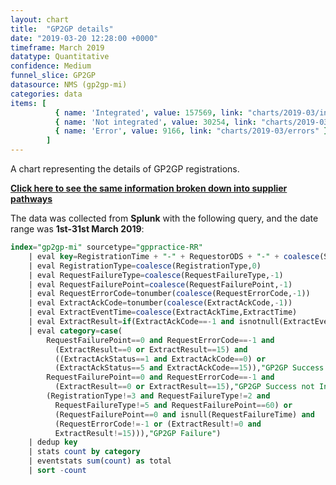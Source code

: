 ```yaml
---
layout: chart
title:  "GP2GP details"
date: "2019-03-20 12:28:00 +0000"
timeframe: March 2019
datatype: Quantitative
confidence: Medium
funnel_slice: GP2GP
datasource: NMS (gp2gp-mi)
categories: data
items: [ 
          { name: 'Integrated', value: 157569, link: "charts/2019-03/integrations" },
          { name: 'Not integrated', value: 30254, link: "charts/2019-03/integrations" },
          { name: 'Error', value: 9166, link: "charts/2019-03/errors" }
        ]
---
```

A chart representing the details of GP2GP registrations.

**[Click here to see the same information broken down into supplier pathways](/prm-funnel/charts/2019-03/gp2gp-pathways.html)**

The data was collected from **Splunk** with the following query, and the date range was **1st-31st March 2019**:


```sql
index="gp2gp-mi" sourcetype="gppractice-RR" 
    | eval key=RegistrationTime + "-" + RequestorODS + "-" + coalesce(SenderODS, "Unknown") 
    | eval RegistrationType=coalesce(RegistrationType,0)
    | eval RequestFailureType=coalesce(RequestFailureType,-1) 
    | eval RequestFailurePoint=coalesce(RequestFailurePoint,-1)
    | eval RequestErrorCode=tonumber(coalesce(RequestErrorCode,-1))
    | eval ExtractAckCode=tonumber(coalesce(ExtractAckCode,-1))
    | eval ExtractEventTime=coalesce(ExtractAckTime,ExtractTime)
    | eval ExtractResult=if(ExtractAckCode==-1 and isnotnull(ExtractEventTime),0,ExtractAckCode)
    | eval category=case(
        RequestFailurePoint==0 and RequestErrorCode==-1 and 
          (ExtractResult==0 or ExtractResult==15) and 
          ((ExtractAckStatus==1 and ExtractAckCode==0) or 
          (ExtractAckStatus==5 and ExtractAckCode==15)),"GP2GP Success and Integrated",
        RequestFailurePoint==0 and RequestErrorCode==-1 and 
          (ExtractResult==0 or ExtractResult==15),"GP2GP Success not Integrated",
        (RegistrationType!=3 and RequestFailureType!=2 and 
          RequestFailureType!=5 and RequestFailurePoint==60) or 
          (RequestFailurePoint==0 and isnull(RequestFailureTime) and 
          (RequestErrorCode!=-1 or (ExtractResult!=0 and 
          ExtractResult!=15))),"GP2GP Failure")
    | dedup key 
    | stats count by category
    | eventstats sum(count) as total
    | sort -count
```
